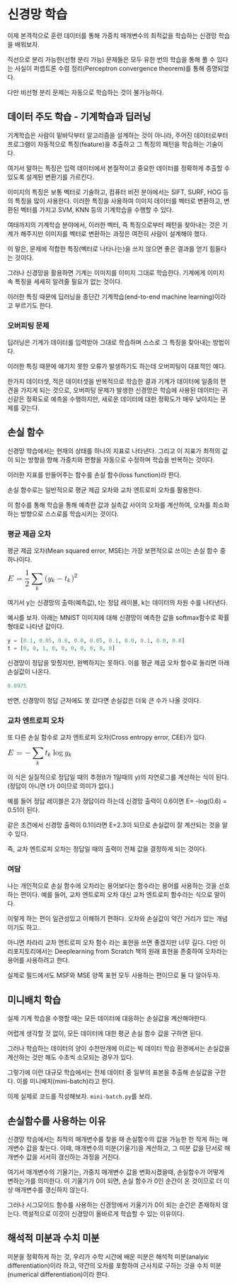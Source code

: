 # 신경망 학습
이제 본격적으로 훈련 데이터를 통해 가중치 매개변수의 최적값을 학습하는 신경망 학습을 배워보자.

직선으로 분리 가능한(선형 분리 가능) 문제들은 모두 유한 번의 학습을 통해 풀 수 있다는 사실이 퍼셉트론 수렴 정리(Perceptron convergence theorem)를 통해 증명되었다.

다만 비선형 분리 문제는 자동으로 학습하는 것이 불가능하다.

## 데이터 주도 학습 - 기계학습과 딥러닝
기계학습은 사람이 밑바닥부터 알고리즘을 설계하는 것이 아니라, 주어진 데이터로부터 프로그램이 자동적으로 특징(feature)을 추출하고 그 특징의 패턴을 학습하는 기술이다.

여기서 말하는 특징은 입력 데이터에서 본질적이고 중요한 데이터를 정확하게 추출할 수 있도록 설계된 변환기를 가르킨다.

이미지의 특징은 보통 벡터로 기술하고, 컴퓨터 비전 분야에서는 SIFT, SURF, HOG 등의 특징을 많이 사용한다. 이러한 특징을 사용하여 이미지 데이터를 벡터로 변환하고, 변환된 벡터를 가지고 SVM, KNN 등의 기계학습을 수행할 수 있다.

여태까지의 기계학습 분야에서, 이러한 벡터, 즉 특징으로부터 패턴을 찾아내는 것은 기계가 해주지만 이미지를 벡터로 변환하는 과정은 여전히 사람이 설계해야 했다.

이 말은, 문제에 적합한 특징(벡터로 나타나는)을 쓰지 않으면 좋은 결과를 얻기 힘들다는 것이다.

그러나 신경망을 활용하면 기계는 이미지를 이미지 그대로 학습한다. 기계에게 이미지 속 특징을 세세히 알려줄 필요가 없는 것이다.

이러한 특징 때문에 딥러닝을 종단간 기계학습(end-to-end machine learning)이라고 부르기도 한다.

### 오버피팅 문제
딥러닝은 기계가 데이터를 입력받아 그대로 학습하며 스스로 그 특징을 찾아내는 방법이다.

이러한 특징 때문에 얘기치 못한 오류가 발생하기도 하는데 오버피팅이 대표적인 예다.

한가지 데이터셋, 적은 데이터셋을 반복적으로 학습한 결과 기계가 데이터에 일종의 편견을 가지게 되는 것으로, 오버피팅 문제가 발생한 신경망은 학습에 사용된 데이터는 귀신같은 정확도로 예측을 수행하지만, 새로운 데이터에 대한 정확도가 매우 낮아지는 문제를 갖는다.

## 손실 함수
신경망 학습에서는 현재의 상태를 하나의 지표로 나타낸다. 그리고 이 지표가 최적의 값이 되는 방향을 향해 가중치와 편향을 자동으로 수정하며 학습을 반복하는 것이다.

이러한 지표를 만들어주는 함수를 손실 함수(loss function)라 한다.

손실 함수로는 일반적으로 평균 제곱 오차와 교차 엔트로피 오차를 활용한다.

이 함수를 통해 학습을 통해 예측한 값과 실측값 사이의 오차를 계산하여, 오차를 최소화하는 방향으로 스스로를 학습시키는 것이다.

### 평균 제곱 오차
평균 제곱 오차(Mean squared error, MSE)는 가장 보편적으로 쓰이는 손실 함수 중 하나이다.

![img](./img/MSE.png)

여기서 y는 신경망의 출력(예측값), t는 정답 레이블, k는 데이터의 차원 수를 나타낸다.

예시를 보자. 아래는 MNIST 이미지에 대해 신경망이 예측한 값을 softmax함수로 확률 형태로 나타낸 값이다.

~~~python
y = [0.1, 0.05, 0.6, 0.0, 0.05, 0.1, 0.0, 0.1, 0.0, 0.0]
t = [0, 0, 1, 0, 0, 0, 0, 0, 0, 0]
~~~
신경망이 정답을 맞췄지만, 완벽하지는 못하다. 이를 평균 제곱 오차 함수로 돌리면 아래 손실값이 나온다.
~~~python
0.0975
~~~
반면, 신경망이 정답 근처에도 못 갔다면 손실값은 더욱 큰 수가 나올 것이다.

### 교차 엔트로피 오차
또 다른 손실 함수로 교차 엔트로피 오차(Cross entropy error, CEE)가 있다.

![img](./img/CEE.png)

이 식은 실질적으로 정답일 때의 추정(t가 1일때의 y)의 자연로그를 계산하는 식이 된다.(정답이 아니면 t가 0이므로 의미가 없다.)

예를 들어 정답 레이블은 2가 정답이라 하는데 신경망 출력이 0.6이면 E= -log(0.6) = 0.51이 된다.

같은 조건에서 신경망 출력이 0.1이라면 E=2.3이 되므로 손실값이 잘 계산되는 것을 알 수 있다.

즉, 교차 엔트로피 오차는 정답일 때의 출력이 전체 값을 결정하게 되는 것이다.

### 여담
나는 개인적으로 손실 함수에 오차라는 용어보다는 함수라는 용어를 사용하는 것을 선호하는 편이다.
예를 들어, 교차 엔트로피 오차 대신 교차 엔트로피 함수라는 식으로 말이다.

이렇게 하는 편이 일관성있고 이해하기 편하다. 오차와 손실값이 약간 거리가 있는 개념이기도 하고..

아니면 차라리 교차 엔트로피 오차 함수 라는 표현을 쓰면 좋겠지만 너무 길다.
다만 이 리포지토리에서는 Deeplearning from Scratch 책의 원래 표현을 존중하여 오차라는 용어를 사용하려고 한다.

실제로 필드에서도 MSF와 MSE 양쪽 표현 모두 사용하는 편이므로 둘 다 알아두자.

## 미니배치 학습
실제 기계 학습을 수행할 때는 모든 데이터에 대응하는 손실값을 계산해야한다.

어렵게 생각할 것 없이, 모든 데이터에 대한 평균 손실 함수 값을 구하면 된다.

그러나 학습하는 데이터의 양이 수천만개에 이르는 빅 데이터 학습 환경에서는 손실값을 계산하는 것만 해도 수초씩 소모되는 경우가 있다.

그렇기에 이런 대규모 학습에서는 전체 데이터 중 일부의 표본을 추출해 손실값을 구한다. 이를 미니배치(mini-batch)라고 한다.

이제 실제로 코드를 작성해보자.
`mini-batch.py`를 보라.

## 손실함수를 사용하는 이유
신경망 학습에서는 최적의 매개변수를 찾을 때 손실함수의 값을 가능한 한 작게 하는 매개변수 값을 찾는다.
이때, 매개변수의 미분(기울기)을 계산하고, 그 미분 값을 단서로 매개변수 값을 서서히 갱신하는 과정을 거친다.

여기서 매개변수의 기울기는, 가중치 매개변수 값을 변화시켰을때, 손실함수가 어떻게 변하는가를 의미한다. 이 기울기가 0이 되면, 손실 함수가 0인 순간이 온 것이므로 더 이상 매개변수를 갱신하지 않는다.

그러나 시그모이드 함수를 사용하는 신경망에서 기울기가 0이 되는 순간은 존재하지 않는다. 역설적으로 이것이 신경망이 올바르게 학습할 수 있는 이유이다.

## 해석적 미분과 수치 미분
미분을 정확하게 하는 것, 우리가 수학 시간에 배운 미분은 해석적 미분(analyic differentiation)이라 하고, 약간의 오차를 포함하여 근사치로 구하는 것을 수치 미분(numerical differentiation)이라 한다.